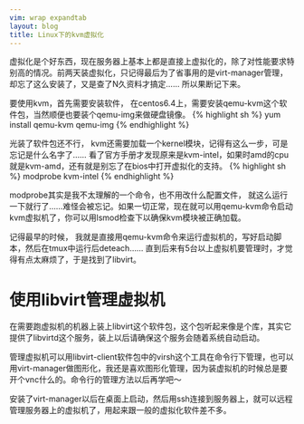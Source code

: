 ```yaml
---
vim: wrap expandtab
layout: blog
title: Linux下的kvm虚拟化
---
```


虚拟化是个好东西，现在服务器上基本上都是直接上虚拟化的，除了对性能要求特别高的情况。前两天装虚拟化，只记得最后为了省事用的是virt-manager管理，却忘了这么安装了，又是查了N久资料才搞定…… 所以果断记下来。

要使用kvm，首先需要安装软件， 在centos6.4上，需要安装qemu-kvm这个软件包，当然顺便也要装个qemu-img来做硬盘镜像。
{% highlight sh %}
yum install qemu-kvm qemu-img
{% endhighlight %}

光装了软件包还不行， kvm还需要加载一个kernel模块，记得有这么一步，可是忘记是什么名字了…… 看了官方手册才发现原来是kvm-intel，如果时amd的cpu就是kvm-amd，还有就是别忘了在bios中打开虚拟化的支持。
{% highlight sh %}
modprobe kvm-intel
{% endhighlight %}

modprobe其实是我不太理解的一个命令，也不用改什么配置文件， 就这么运行一下就行了……难怪会被忘记。如果一切正常，现在就可以用qemu-kvm命令启动kvm虚拟机了，你可以用lsmod检查下以确保kvm模块被正确加载。

记得最早的时候， 我就是直接用qemu-kvm命令来运行虚拟机的，写好启动脚本，然后在tmux中运行后deteach…… 直到后来有5台以上虚拟机要管理时，才觉得有点太麻烦了，于是找到了libvirt。

# 使用libvirt管理虚拟机
在需要跑虚拟机的机器上装上libvirt这个软件包，这个包听起来像是个库，其实它提供了libvirtd这个服务，装上以后请确保这个服务会随着系统自动启动。

管理虚拟机可以用libvirt-client软件包中的virsh这个工具在命令行下管理，也可以用virt-manager做图形化，我还是喜欢图形化管理，因为装虚拟机的时候总是要开个vnc什么的。命令行的管理方法以后再学吧～

安装了virt-manager以后在桌面上启动，然后用ssh连接到服务器上，就可以远程管理服务器上的虚拟机了，用起来跟一般的虚拟化软件差不多。
